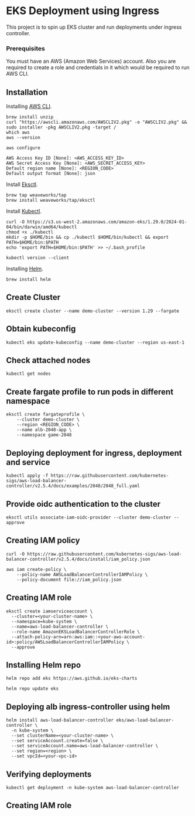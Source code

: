 # EKS Deployment using Ingress

This project is to spin up EKS cluster and run deployments under ingress controller.

### Prerequisites

You must have an AWS (Amazon Web Services) account. Also you are required to create a role and credentials in it which would be required to run AWS CLI.



## Installation

Installing [AWS CLI](https://docs.aws.amazon.com/cli/v1/userguide/cli-chap-install.html).

```
brew install unzip
curl "https://awscli.amazonaws.com/AWSCLIV2.pkg" -o "AWSCLIV2.pkg" && sudo installer -pkg AWSCLIV2.pkg -target /
which aws
aws --version
```
```
aws configure

AWS Access Key ID [None]: <AWS_ACCESS_KEY_ID>
AWS Secret Access Key [None]: <AWS_SECRET_ACCESS_KEY>
Default region name [None]: <REGION_CODE>
Default output format [None]: json

```


Install [Eksctl](https://eksctl.io/installation/).

```
brew tap weaveworks/tap
brew install weaveworks/tap/eksctl
```

Install [Kubectl](https://docs.aws.amazon.com/eks/latest/userguide/install-kubectl.html).

```
curl -O https://s3.us-west-2.amazonaws.com/amazon-eks/1.29.0/2024-01-04/bin/darwin/amd64/kubectl
chmod +x ./kubectl
mkdir -p $HOME/bin && cp ./kubectl $HOME/bin/kubectl && export PATH=$HOME/bin:$PATH
echo 'export PATH=$HOME/bin:$PATH' >> ~/.bash_profile

kubectl version --client

```

Installing [Helm](https://helm.sh/docs/intro/install/).

```
brew install helm 
```

## Create Cluster

```
eksctl create cluster --name demo-cluster --version 1.29 --fargate
```

## Obtain kubeconfig

```
kubectl eks update-kubeconfig --name demo-cluster --region us-east-1
```

## Check attached nodes 

```
kubectl get nodes 
```

## Create fargate profile to run pods in different namespace

```
eksctl create fargateprofile \
    --cluster demo-cluster \
    --region <REGION_CODE> \
    --name alb-2048-app \
    --namespace game-2048

```

## Deploying deployment for ingress, deployment and service

```
kubectl apply -f https://raw.githubusercontent.com/kubernetes-sigs/aws-load-balancer-controller/v2.5.4/docs/examples/2048/2048_full.yaml
```

## Provide oidc authentication to the cluster

```
eksctl utils associate-iam-oidc-provider --cluster demo-cluster --approve
```

## Creating IAM policy
```
curl -O https://raw.githubusercontent.com/kubernetes-sigs/aws-load-balancer-controller/v2.5.4/docs/install/iam_policy.json

aws iam create-policy \
    --policy-name AWSLoadBalancerControllerIAMPolicy \
    --policy-document file://iam_policy.json
```

## Creating IAM role

```
eksctl create iamserviceaccount \
  --cluster=<your-cluster-name> \
  --namespace=kube-system \
  --name=aws-load-balancer-controller \
  --role-name AmazonEKSLoadBalancerControllerRole \
  --attach-policy-arn=arn:aws:iam::<your-aws-account-id>:policy/AWSLoadBalancerControllerIAMPolicy \
  --approve
```

## Installing Helm repo

```
helm repo add eks https://aws.github.io/eks-charts

helm repo update eks
```


## Deploying alb ingress-controller using helm

```
helm install aws-load-balancer-controller eks/aws-load-balancer-controller \
  -n kube-system \
  --set clusterName=<your-cluster-name> \
  --set serviceAccount.create=false \
  --set serviceAccount.name=aws-load-balancer-controller \
  --set region=<region> \
  --set vpcId=<your-vpc-id>
```
## Verifying deployments
```
kubectl get deployment -n kube-system aws-load-balancer-controller
```

## Creating IAM role
